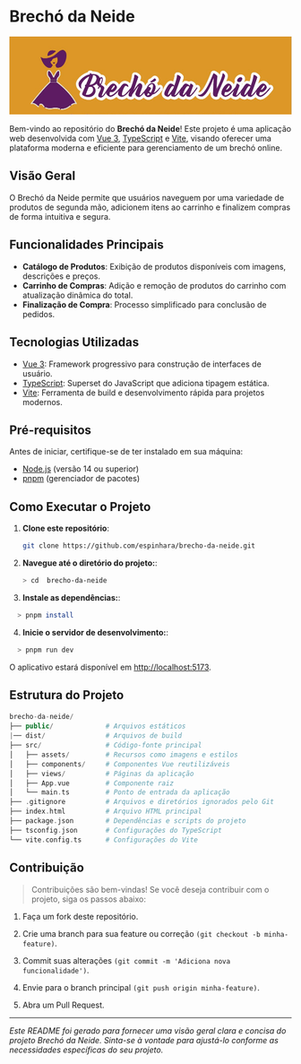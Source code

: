 # Brechó da Neide

![Logo do Brechó da Neide](public/logo.png)

Bem-vindo ao repositório do **Brechó da Neide**! Este projeto é uma aplicação web desenvolvida com [Vue 3](https://vuejs.org/), [TypeScript](https://www.typescriptlang.org/) e [Vite](https://vitejs.dev/), visando oferecer uma plataforma moderna e eficiente para gerenciamento de um brechó online.

## Visão Geral

O Brechó da Neide permite que usuários naveguem por uma variedade de produtos de segunda mão, adicionem itens ao carrinho e finalizem compras de forma intuitiva e segura.

## Funcionalidades Principais

- **Catálogo de Produtos**: Exibição de produtos disponíveis com imagens, descrições e preços.
- **Carrinho de Compras**: Adição e remoção de produtos do carrinho com atualização dinâmica do total.
- **Finalização de Compra**: Processo simplificado para conclusão de pedidos.

## Tecnologias Utilizadas

- [Vue 3](https://vuejs.org/): Framework progressivo para construção de interfaces de usuário.
- [TypeScript](https://www.typescriptlang.org/): Superset do JavaScript que adiciona tipagem estática.
- [Vite](https://vitejs.dev/): Ferramenta de build e desenvolvimento rápida para projetos modernos.

## Pré-requisitos

Antes de iniciar, certifique-se de ter instalado em sua máquina:

- [Node.js](https://nodejs.org/en/) (versão 14 ou superior)
- [pnpm](https://pnpm.io/) (gerenciador de pacotes)

## Como Executar o Projeto

1. **Clone este repositório**:

   ```bash
   git clone https://github.com/espinhara/brecho-da-neide.git
   ```

2. **Navegue até o diretório do projeto:**:

   ```bash
   > cd  brecho-da-neide
   ```

3. **Instale as dependências:**:

  ```bash
    > pnpm install
  ```

4. **Inicie o servidor de desenvolvimento:**:

  ```bash
    > pnpm run dev
  ```
  
  O aplicativo estará disponível em <http://localhost:5173>.

## Estrutura do Projeto

  ```php
  brecho-da-neide/
  ├── public/             # Arquivos estáticos
  |── dist/               # Arquivos de build
  ├── src/                # Código-fonte principal
  │   ├── assets/         # Recursos como imagens e estilos
  │   ├── components/     # Componentes Vue reutilizáveis
  │   ├── views/          # Páginas da aplicação
  │   ├── App.vue         # Componente raiz
  │   └── main.ts         # Ponto de entrada da aplicação
  ├── .gitignore          # Arquivos e diretórios ignorados pelo Git
  ├── index.html          # Arquivo HTML principal
  ├── package.json        # Dependências e scripts do projeto
  ├── tsconfig.json       # Configurações do TypeScript
  └── vite.config.ts      # Configurações do Vite
  ```

## Contribuição

> Contribuições são bem-vindas! Se você deseja contribuir com o projeto, siga os passos abaixo:

   1. Faça um fork deste repositório.

   2. Crie uma branch para sua feature ou correção `(git checkout -b minha-feature)`.

   3. Commit suas alterações `(git commit -m 'Adiciona nova funcionalidade')`.

   4. Envie para o branch principal `(git push origin minha-feature)`.

   5. Abra um Pull Request.

---

_Este README foi gerado para fornecer uma visão geral clara e concisa do projeto Brechó da Neide. Sinta-se à vontade para ajustá-lo conforme as necessidades específicas do seu projeto._
